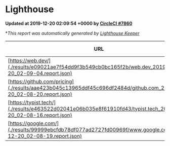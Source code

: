 
# Lighthouse

**Updated at 2019-12-20 02:09:54 +0000 by [CircleCI #7860](https://circleci.com/gh/ItinerisLtd/lighthouse-keeper-example/7860)**

**This report was automatically generated by [Lighthouse Keeper](https://github.com/itinerisltd/lighthouse-keeper)*

| URL | Performance | Accessibility | Best Practices | SEO | PWA | Updated At |
| --- | --- | --- | --- | --- | --- | --- |
| [https://web.dev/](./results/e09021ae7f54dd9f3b549cb0bc165f2b/web.dev_2019-12-20_02-09-04.report.json) | 0.94 | 0.88 | 1 | 1 | 0.93 | 2019-12-20T02:09:04.627Z |
| [https://github.com/pricing](./results/aae423b045c13965ddf45c696df2484d/github.com_2019-12-20_02-08-20.report.json) | 0.69 | 0.93 | 0.93 | 0.9 | 0.56 | 2019-12-20T02:08:20.373Z |
| [https://typist.tech/](./results/e463522d02041e06b035e8f61910fd43/typist.tech_2019-12-20_02-08-16.report.json) | 0.98 | 0.92 | 0.79 | 1 | 0.59 | 2019-12-20T02:08:16.767Z |
| [https://google.com/](./results/99999ebcfdb78df077ad2727fd00969f/www.google.com_2019-12-20_02-08-19.report.json) | 0.94 | 0.86 | 0.93 | 0.92 | 0.56 | 2019-12-20T02:08:19.070Z |

